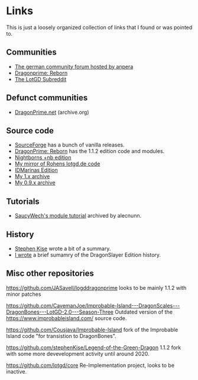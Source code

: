 # Links

This is just a loosely organized collection of links that I found or was pointed to. 

## Communities

* [The german community forum hosted by anpera](anpera.homeip.net/phpbb3/index.php)
* [Dragonprime: Reborn](https://dragonprime-reborn.ca)
* [The LotGD Subreddit](https://www.reddit.com/r/LotGD)

## Defunct communities

* [DragonPrime.net](https://web.archive.org/web/20190915084823/http://dragonprime.net/) (archive.org)

## Source code

* [SourceForge](https://sourceforge.net/projects/lotgd/) has a bunch of vanilla releases.
* [DragonPrime: Reborn](https://dragonprime-reborn.ca/viewtopic.php?f=11&t=2&sid=d6a6d6c691ee7def5e577f2e02d761ee) has the 1.1.2 edition code and modules.
* [Nightborns +nb edition](https://github.com/NB-Core/lotgd)
* [My mirror of Rohens lotgd.de code](https://github.com/lotgd-archivist/dragonprime_lotgd.de)
* [IDMarinas Edition](https://github.com/idmarinas/lotgd-game)
* [My 1.x archive](https://github.com/lotgd-archivist/lotgd_1.x)
* [My 0.9.x archive](https://github.com/lotgd-archivist/lotgd-0.9.x)

## Tutorials

* [SaucyWech's module tutorial](https://gist.github.com/alecnunn/ac77de1f48d218fee676) archived by alecnunn.

## History
* [Stephen Kise](https://github.com/stephenKise/Legend-of-the-Green-Dragon/wiki/History) wrote a bit of a summary.
* [I wrote](/other/ds_edition_history.md) a brief sumamry of the DragonSlayer Edition history.

## Misc other repositories

https://github.com/JASavell/logddragonprime
looks to be mainly 1.1.2 with minor patches

https://github.com/CavemanJoe/Improbable-Island---DragonScales---DragonBones---LotGD-2.0---Season-Three
Outdated version of the https://www.improbableisland.com/ source code.

https://github.com/Cousjava/Improbable-Island 
fork of the Improbable Island code "for transistion to DragonBones".

https://github.com/stephenKise/Legend-of-the-Green-Dragon 
1.1.2 fork with some more devevelopment activity until around 2020.

https://github.com/lotgd/core
Re-Implementation project, looks to be inactive.
